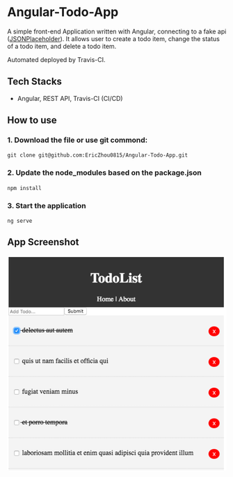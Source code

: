 # Angular-Todo-App

A simple front-end Application written with Angular, connecting to a fake api ([JSONPlaceholder](https://jsonplaceholder.typicode.com/)). It allows user to create a todo item, change the status of a todo item, and delete a todo item.

Automated deployed by Travis-CI.

## Tech Stacks

- Angular, REST API, Travis-CI (CI/CD)

## How to use

### 1. Download the file or use git commond:

```
git clone git@github.com:EricZhou0815/Angular-Todo-App.git
```

### 2. Update the node_modules based on the package.json

```
npm install
```

### 3. Start the application

```
ng serve
```

## App Screenshot

![UI Screenshot](/doc/angulartodo.png)
